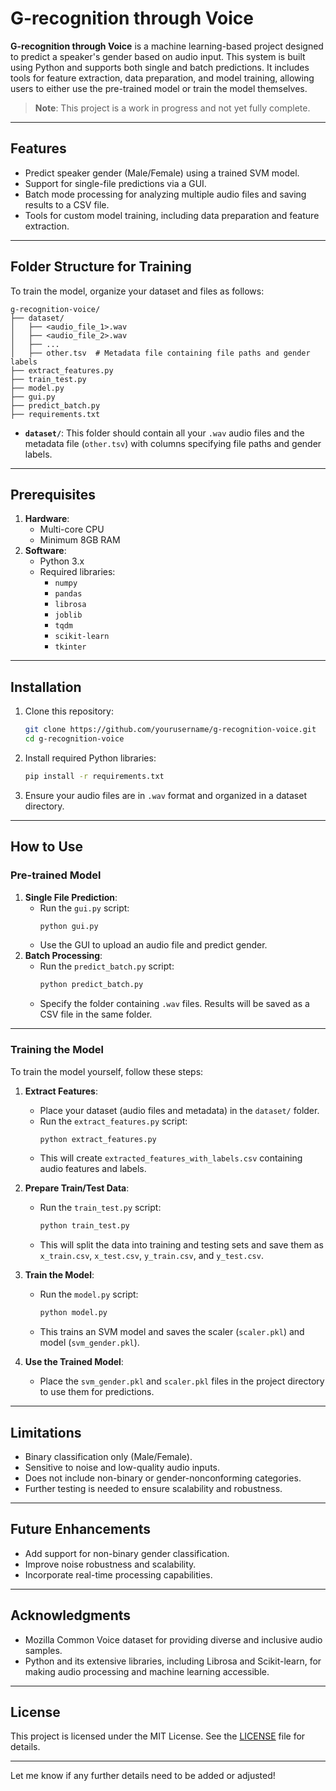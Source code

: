 # G-recognition through Voice

**G-recognition through Voice** is a machine learning-based project designed to predict a speaker's gender based on audio input. This system is built using Python and supports both single and batch predictions. It includes tools for feature extraction, data preparation, and model training, allowing users to either use the pre-trained model or train the model themselves.

> **Note**: This project is a work in progress and not yet fully complete.

---

## Features

- Predict speaker gender (Male/Female) using a trained SVM model.
- Support for single-file predictions via a GUI.
- Batch mode processing for analyzing multiple audio files and saving results to a CSV file.
- Tools for custom model training, including data preparation and feature extraction.

---

## Folder Structure for Training

To train the model, organize your dataset and files as follows:

```
g-recognition-voice/
├── dataset/
│   ├── <audio_file_1>.wav
│   ├── <audio_file_2>.wav
│   ├── ...
│   ├── other.tsv  # Metadata file containing file paths and gender labels
├── extract_features.py
├── train_test.py
├── model.py
├── gui.py
├── predict_batch.py
├── requirements.txt
```

- **`dataset/`**: This folder should contain all your `.wav` audio files and the metadata file (`other.tsv`) with columns specifying file paths and gender labels.

---

## Prerequisites

1. **Hardware**:
   - Multi-core CPU
   - Minimum 8GB RAM
2. **Software**:
   - Python 3.x
   - Required libraries:
     - `numpy`
     - `pandas`
     - `librosa`
     - `joblib`
     - `tqdm`
     - `scikit-learn`
     - `tkinter`

---

## Installation

1. Clone this repository:
   ```bash
   git clone https://github.com/yourusername/g-recognition-voice.git
   cd g-recognition-voice
   ```

2. Install required Python libraries:
   ```bash
   pip install -r requirements.txt
   ```

3. Ensure your audio files are in `.wav` format and organized in a dataset directory.

---

## How to Use

### Pre-trained Model
1. **Single File Prediction**:
   - Run the `gui.py` script:
     ```bash
     python gui.py
     ```
   - Use the GUI to upload an audio file and predict gender.
2. **Batch Processing**:
   - Run the `predict_batch.py` script:
     ```bash
     python predict_batch.py
     ```
   - Specify the folder containing `.wav` files. Results will be saved as a CSV file in the same folder.

---

### Training the Model

To train the model yourself, follow these steps:

1. **Extract Features**:
   - Place your dataset (audio files and metadata) in the `dataset/` folder.
   - Run the `extract_features.py` script:
     ```bash
     python extract_features.py
     ```
   - This will create `extracted_features_with_labels.csv` containing audio features and labels.

2. **Prepare Train/Test Data**:
   - Run the `train_test.py` script:
     ```bash
     python train_test.py
     ```
   - This will split the data into training and testing sets and save them as `x_train.csv`, `x_test.csv`, `y_train.csv`, and `y_test.csv`.

3. **Train the Model**:
   - Run the `model.py` script:
     ```bash
     python model.py
     ```
   - This trains an SVM model and saves the scaler (`scaler.pkl`) and model (`svm_gender.pkl`).

4. **Use the Trained Model**:
   - Place the `svm_gender.pkl` and `scaler.pkl` files in the project directory to use them for predictions.

---

## Limitations

- Binary classification only (Male/Female).
- Sensitive to noise and low-quality audio inputs.
- Does not include non-binary or gender-nonconforming categories.
- Further testing is needed to ensure scalability and robustness.

---

## Future Enhancements

- Add support for non-binary gender classification.
- Improve noise robustness and scalability.
- Incorporate real-time processing capabilities.

---

## Acknowledgments

- Mozilla Common Voice dataset for providing diverse and inclusive audio samples.
- Python and its extensive libraries, including Librosa and Scikit-learn, for making audio processing and machine learning accessible.

---

## License

This project is licensed under the MIT License. See the [LICENSE](LICENSE) file for details.

---

Let me know if any further details need to be added or adjusted!

